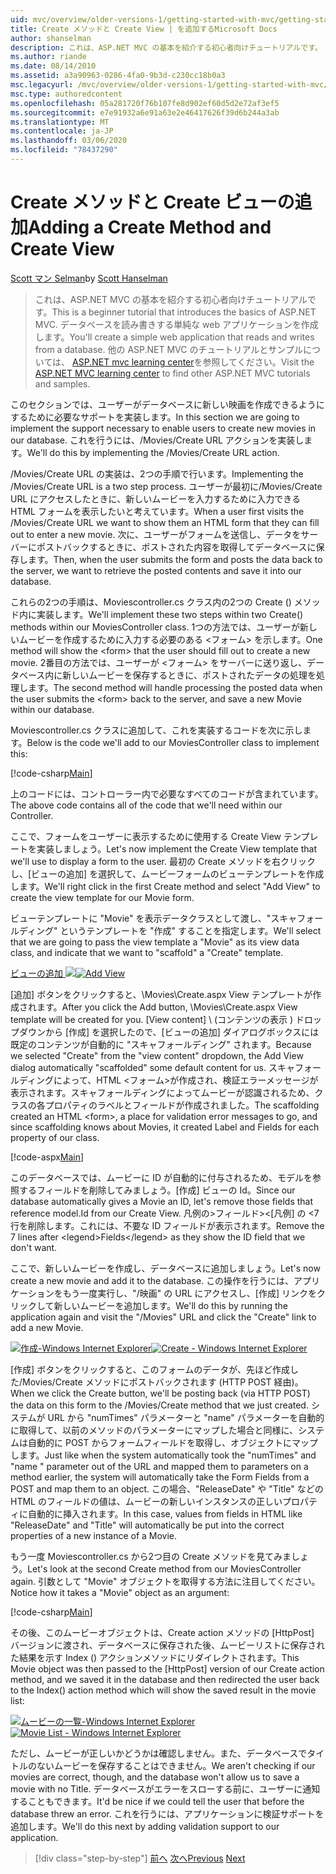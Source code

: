 ```yaml
---
uid: mvc/overview/older-versions-1/getting-started-with-mvc/getting-started-with-mvc-part6
title: Create メソッドと Create View | を追加するMicrosoft Docs
author: shanselman
description: これは、ASP.NET MVC の基本を紹介する初心者向けチュートリアルです。 データベースを読み書きする単純な web アプリケーションを作成します。
ms.author: riande
ms.date: 08/14/2010
ms.assetid: a3a90963-0286-4fa0-9b3d-c230cc18b0a3
msc.legacyurl: /mvc/overview/older-versions-1/getting-started-with-mvc/getting-started-with-mvc-part6
msc.type: authoredcontent
ms.openlocfilehash: 05a281720f76b107fe8d902ef60d5d2e72af3ef5
ms.sourcegitcommit: e7e91932a6e91a63e2e46417626f39d6b244a3ab
ms.translationtype: MT
ms.contentlocale: ja-JP
ms.lasthandoff: 03/06/2020
ms.locfileid: "78437290"
---
```

# <a name="adding-a-create-method-and-create-view"></a><span data-ttu-id="d2324-104">Create メソッドと Create ビューの追加</span><span class="sxs-lookup"><span data-stu-id="d2324-104">Adding a Create Method and Create View</span></span>

<span data-ttu-id="d2324-105">[Scott マン Selman](https://github.com/shanselman)</span><span class="sxs-lookup"><span data-stu-id="d2324-105">by [Scott Hanselman](https://github.com/shanselman)</span></span>

> <span data-ttu-id="d2324-106">これは、ASP.NET MVC の基本を紹介する初心者向けチュートリアルです。</span><span class="sxs-lookup"><span data-stu-id="d2324-106">This is a beginner tutorial that introduces the basics of ASP.NET MVC.</span></span> <span data-ttu-id="d2324-107">データベースを読み書きする単純な web アプリケーションを作成します。</span><span class="sxs-lookup"><span data-stu-id="d2324-107">You'll create a simple web application that reads and writes from a database.</span></span> <span data-ttu-id="d2324-108">他の ASP.NET MVC のチュートリアルとサンプルについては、 [ASP.NET mvc learning center](../../../index.md)を参照してください。</span><span class="sxs-lookup"><span data-stu-id="d2324-108">Visit the [ASP.NET MVC learning center](../../../index.md) to find other ASP.NET MVC tutorials and samples.</span></span>

<span data-ttu-id="d2324-109">このセクションでは、ユーザーがデータベースに新しい映画を作成できるようにするために必要なサポートを実装します。</span><span class="sxs-lookup"><span data-stu-id="d2324-109">In this section we are going to implement the support necessary to enable users to create new movies in our database.</span></span> <span data-ttu-id="d2324-110">これを行うには、/Movies/Create URL アクションを実装します。</span><span class="sxs-lookup"><span data-stu-id="d2324-110">We'll do this by implementing the /Movies/Create URL action.</span></span>

<span data-ttu-id="d2324-111">/Movies/Create URL の実装は、2つの手順で行います。</span><span class="sxs-lookup"><span data-stu-id="d2324-111">Implementing the /Movies/Create URL is a two step process.</span></span> <span data-ttu-id="d2324-112">ユーザーが最初に/Movies/Create URL にアクセスしたときに、新しいムービーを入力するために入力できる HTML フォームを表示したいと考えています。</span><span class="sxs-lookup"><span data-stu-id="d2324-112">When a user first visits the /Movies/Create URL we want to show them an HTML form that they can fill out to enter a new movie.</span></span> <span data-ttu-id="d2324-113">次に、ユーザーがフォームを送信し、データをサーバーにポストバックするときに、ポストされた内容を取得してデータベースに保存します。</span><span class="sxs-lookup"><span data-stu-id="d2324-113">Then, when the user submits the form and posts the data back to the server, we want to retrieve the posted contents and save it into our database.</span></span>

<span data-ttu-id="d2324-114">これらの2つの手順は、Moviescontroller.cs クラス内の2つの Create () メソッド内に実装します。</span><span class="sxs-lookup"><span data-stu-id="d2324-114">We'll implement these two steps within two Create() methods within our MoviesController class.</span></span> <span data-ttu-id="d2324-115">1つの方法では、ユーザーが新しいムービーを作成するために入力する必要のある &lt;フォーム&gt; を示します。</span><span class="sxs-lookup"><span data-stu-id="d2324-115">One method will show the &lt;form&gt; that the user should fill out to create a new movie.</span></span> <span data-ttu-id="d2324-116">2番目の方法では、ユーザーが &lt;フォーム&gt; をサーバーに送り返し、データベース内に新しいムービーを保存するときに、ポストされたデータの処理を処理します。</span><span class="sxs-lookup"><span data-stu-id="d2324-116">The second method will handle processing the posted data when the user submits the &lt;form&gt; back to the server, and save a new Movie within our database.</span></span>

<span data-ttu-id="d2324-117">Moviescontroller.cs クラスに追加して、これを実装するコードを次に示します。</span><span class="sxs-lookup"><span data-stu-id="d2324-117">Below is the code we'll add to our MoviesController class to implement this:</span></span>

[!code-csharp[Main](getting-started-with-mvc-part6/samples/sample1.cs)]

<span data-ttu-id="d2324-118">上のコードには、コントローラー内で必要なすべてのコードが含まれています。</span><span class="sxs-lookup"><span data-stu-id="d2324-118">The above code contains all of the code that we'll need within our Controller.</span></span>

<span data-ttu-id="d2324-119">ここで、フォームをユーザーに表示するために使用する Create View テンプレートを実装しましょう。</span><span class="sxs-lookup"><span data-stu-id="d2324-119">Let's now implement the Create View template that we'll use to display a form to the user.</span></span> <span data-ttu-id="d2324-120">最初の Create メソッドを右クリックし、[ビューの追加] を選択して、ムービーフォームのビューテンプレートを作成します。</span><span class="sxs-lookup"><span data-stu-id="d2324-120">We'll right click in the first Create method and select "Add View" to create the view template for our Movie form.</span></span>

<span data-ttu-id="d2324-121">ビューテンプレートに "Movie" を表示データクラスとして渡し、"スキャフォールディング" というテンプレートを "作成" することを指定します。</span><span class="sxs-lookup"><span data-stu-id="d2324-121">We'll select that we are going to pass the view template a "Movie" as its view data class, and indicate that we want to "scaffold" a "Create" template.</span></span>

<span data-ttu-id="d2324-122">[ビューの追加 ![](getting-started-with-mvc-part6/_static/image2.png)](getting-started-with-mvc-part6/_static/image1.png)</span><span class="sxs-lookup"><span data-stu-id="d2324-122">[![Add View](getting-started-with-mvc-part6/_static/image2.png)](getting-started-with-mvc-part6/_static/image1.png)</span></span>

<span data-ttu-id="d2324-123">[追加] ボタンをクリックすると、\Movies\Create.aspx View テンプレートが作成されます。</span><span class="sxs-lookup"><span data-stu-id="d2324-123">After you click the Add button, \Movies\Create.aspx View template will be created for you.</span></span> <span data-ttu-id="d2324-124">[View content] \ (コンテンツの表示 \) ドロップダウンから [作成] を選択したので、[ビューの追加] ダイアログボックスには既定のコンテンツが自動的に "スキャフォールディング" されます。</span><span class="sxs-lookup"><span data-stu-id="d2324-124">Because we selected "Create" from the "view content" dropdown, the Add View dialog automatically "scaffolded" some default content for us.</span></span> <span data-ttu-id="d2324-125">スキャフォールディングによって、HTML &lt;フォーム&gt;が作成され、検証エラーメッセージが表示されます。スキャフォールディングによってムービーが認識されるため、クラスの各プロパティのラベルとフィールドが作成されました。</span><span class="sxs-lookup"><span data-stu-id="d2324-125">The scaffolding created an HTML &lt;form&gt;, a place for validation error messages to go, and since scaffolding knows about Movies, it created Label and Fields for each property of our class.</span></span>

[!code-aspx[Main](getting-started-with-mvc-part6/samples/sample2.aspx)]

<span data-ttu-id="d2324-126">このデータベースでは、ムービーに ID が自動的に付与されるため、モデルを参照するフィールドを削除してみましょう。[作成] ビューの Id。</span><span class="sxs-lookup"><span data-stu-id="d2324-126">Since our database automatically gives a Movie an ID, let's remove those fields that reference model.Id from our Create View.</span></span> <span data-ttu-id="d2324-127">凡例の&gt;フィールド&gt;&lt;[凡例] の &lt;7 行を削除します。これには、不要な ID フィールドが表示されます。</span><span class="sxs-lookup"><span data-stu-id="d2324-127">Remove the 7 lines after &lt;legend&gt;Fields&lt;/legend&gt; as they show the ID field that we don't want.</span></span>

<span data-ttu-id="d2324-128">ここで、新しいムービーを作成し、データベースに追加しましょう。</span><span class="sxs-lookup"><span data-stu-id="d2324-128">Let's now create a new movie and add it to the database.</span></span> <span data-ttu-id="d2324-129">この操作を行うには、アプリケーションをもう一度実行し、"/映画" の URL にアクセスし、[作成] リンクをクリックして新しいムービーを追加します。</span><span class="sxs-lookup"><span data-stu-id="d2324-129">We'll do this by running the application again and visit the "/Movies" URL and click the "Create" link to add a new Movie.</span></span>

<span data-ttu-id="d2324-130">[![作成-Windows Internet Explorer](getting-started-with-mvc-part6/_static/image4.png)](getting-started-with-mvc-part6/_static/image3.png)</span><span class="sxs-lookup"><span data-stu-id="d2324-130">[![Create - Windows Internet Explorer](getting-started-with-mvc-part6/_static/image4.png)](getting-started-with-mvc-part6/_static/image3.png)</span></span>

<span data-ttu-id="d2324-131">[作成] ボタンをクリックすると、このフォームのデータが、先ほど作成した/Movies/Create メソッドにポストバックされます (HTTP POST 経由)。</span><span class="sxs-lookup"><span data-stu-id="d2324-131">When we click the Create button, we'll be posting back (via HTTP POST) the data on this form to the /Movies/Create method that we just created.</span></span> <span data-ttu-id="d2324-132">システムが URL から "numTimes" パラメーターと "name" パラメーターを自動的に取得して、以前のメソッドのパラメーターにマップした場合と同様に、システムは自動的に POST からフォームフィールドを取得し、オブジェクトにマップします。</span><span class="sxs-lookup"><span data-stu-id="d2324-132">Just like when the system automatically took the "numTimes" and "name " parameter out of the URL and mapped them to parameters on a method earlier, the system will automatically take the Form Fields from a POST and map them to an object.</span></span> <span data-ttu-id="d2324-133">この場合、"ReleaseDate" や "Title" などの HTML のフィールドの値は、ムービーの新しいインスタンスの正しいプロパティに自動的に挿入されます。</span><span class="sxs-lookup"><span data-stu-id="d2324-133">In this case, values from fields in HTML like "ReleaseDate" and "Title" will automatically be put into the correct properties of a new instance of a Movie.</span></span>

<span data-ttu-id="d2324-134">もう一度 Moviescontroller.cs から2つ目の Create メソッドを見てみましょう。</span><span class="sxs-lookup"><span data-stu-id="d2324-134">Let's look at the second Create method from our MoviesController again.</span></span> <span data-ttu-id="d2324-135">引数として "Movie" オブジェクトを取得する方法に注目してください。</span><span class="sxs-lookup"><span data-stu-id="d2324-135">Notice how it takes a "Movie" object as an argument:</span></span>

[!code-csharp[Main](getting-started-with-mvc-part6/samples/sample3.cs)]

<span data-ttu-id="d2324-136">その後、このムービーオブジェクトは、Create action メソッドの [HttpPost] バージョンに渡され、データベースに保存された後、ムービーリストに保存された結果を示す Index () アクションメソッドにリダイレクトされます。</span><span class="sxs-lookup"><span data-stu-id="d2324-136">This Movie object was then passed to the [HttpPost] version of our Create action method, and we saved it in the database and then redirected the user back to the Index() action method which will show the saved result in the movie list:</span></span>

<span data-ttu-id="d2324-137">[![ムービーの一覧-Windows Internet Explorer](getting-started-with-mvc-part6/_static/image6.png)](getting-started-with-mvc-part6/_static/image5.png)</span><span class="sxs-lookup"><span data-stu-id="d2324-137">[![Movie List - Windows Internet Explorer](getting-started-with-mvc-part6/_static/image6.png)](getting-started-with-mvc-part6/_static/image5.png)</span></span>

<span data-ttu-id="d2324-138">ただし、ムービーが正しいかどうかは確認しません。また、データベースでタイトルのないムービーを保存することはできません。</span><span class="sxs-lookup"><span data-stu-id="d2324-138">We aren't checking if our movies are correct, though, and the database won't allow us to save a movie with no Title.</span></span> <span data-ttu-id="d2324-139">データベースがエラーをスローする前に、ユーザーに通知することもできます。</span><span class="sxs-lookup"><span data-stu-id="d2324-139">It'd be nice if we could tell the user that before the database threw an error.</span></span> <span data-ttu-id="d2324-140">これを行うには、アプリケーションに検証サポートを追加します。</span><span class="sxs-lookup"><span data-stu-id="d2324-140">We'll do this next by adding validation support to our application.</span></span>

> [!div class="step-by-step"]
> <span data-ttu-id="d2324-141">[前へ](getting-started-with-mvc-part5.md)
> [次へ](getting-started-with-mvc-part7.md)</span><span class="sxs-lookup"><span data-stu-id="d2324-141">[Previous](getting-started-with-mvc-part5.md)
[Next](getting-started-with-mvc-part7.md)</span></span>
